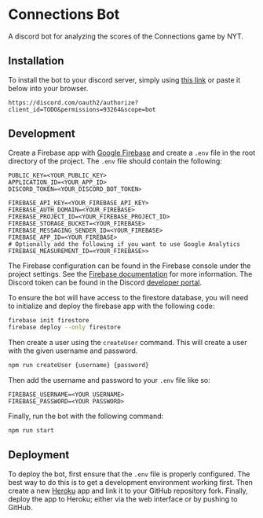 # Connections Bot

A discord bot for analyzing the scores of the Connections game by NYT.

## Installation

To install the bot to your discord server, simply using [this link][0] or paste it below into your browser.

```
https://discord.com/oauth2/authorize?client_id=TODO&permissions=93264&scope=bot
```

## Development

Create a Firebase app with [Google Firebase][1] and create a `.env` file in the root directory of the project. The `.env` file should contain the following:

```env
PUBLIC_KEY=<YOUR_PUBLIC_KEY>
APPLICATION_ID=<YOUR_APP_ID>
DISCORD_TOKEN=<YOUR_DISCORD_BOT_TOKEN>

FIREBASE_API_KEY=<YOUR_FIREBASE_API_KEY>
FIREBASE_AUTH_DOMAIN=<YOUR_FIREBASE>
FIREBASE_PROJECT_ID=<YOUR_FIREBASE_PROJECT_ID>
FIREBASE_STORAGE_BUCKET=<YOUR_FIREBASE>
FIREBASE_MESSAGING_SENDER_ID=<YOUR_FIREBASE>
FIREBASE_APP_ID=<YOUR_FIREBASE>
# Optionally add the following if you want to use Google Analytics
FIREBASE_MEASUREMENT_ID=<YOUR_FIREBASE>>
```

The Firebase configuration can be found in the Firebase console under the project settings.
See the [Firebase documentation][2] for more information.
The Discord token can be found in the Discord [developer portal][3].

To ensure the bot will have access to the firestore database, you will need to initialize and deploy the firebase app with the following code:

```bash
firebase init firestore
firebase deploy --only firestore
```

Then create a user using the `createUser` command. This will create a user with the given username and password.

```bash
npm run createUser {username} {password}
```

Then add the username and password to your `.env` file like so:
    
```env
FIREBASE_USERNAME=<YOUR USERNAME>
FIREBASE_PASSWORD=<YOUR PASSWORD>
```

Finally, run the bot with the following command:

```bash
npm run start
```

## Deployment

To deploy the bot, first ensure that the `.env` file is properly configured.
The best way to do this is to get a development environment working first.
Then create a new [Heroku][4] app and link it to your GitHub repository fork.
Finally, deploy the app to Heroku; either via the web interface or by pushing to GitHub.


[0]: https://discord.com/oauth2/authorize?client_id=TODO&permissions=93264&scope=bot
[1]: https://firebase.google.com/
[2]: https://support.google.com/firebase/answer/7015592#zippy=%2Cin-this-article
[3]: https://discord.com/developers/applications
[4]: https://www.heroku.com/
